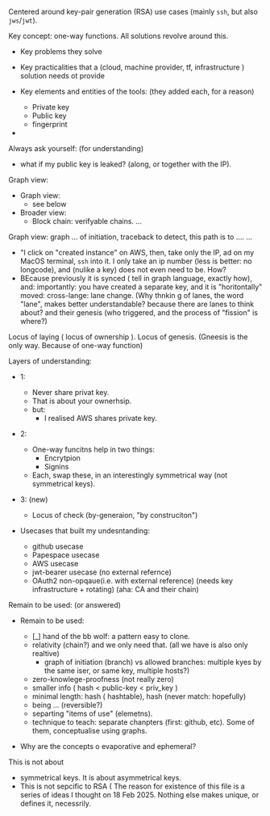Centered around key-pair generation (RSA) use cases (mainly `ssh`, but also `jws`/`jwt`).

Key concept: one-way functions. All solutions revolve around this.

* Key problems they solve
* Key practicalities that a (cloud, machine provider, tf, infrastructure ) solution needs ot provide

* Key elements and entities of the tools: (they added each, for a reason)
   * Private key
   * Public key
   * fingerprint
* 


Always ask yourself: (for understanding)
* what if my public key is leaked? (along, or together with the IP).

Graph view:
* Graph view:
    * see below
* Broader view:
    * Block chain: verifyable chains.
...

Graph view:
graph ... of initiation, traceback to detect, this path is to ....
...

* "I click on "created instance" on AWS, then, take only the IP, ad on my MacOS terminal, `ssh` into it. I only take an ip number (less is better: no longcode), and (nulike a key) does not even need to be. How?
* BEcause previously it is synced ( tell in graph language, exactly how), and: importantly: you have created a separate key, and it is "horitontally" moved: cross-lange: lane change. (Why thnkin g of lanes, the word "lane", makes better understandable? because there are lanes to think about? and their genesis (who triggered, and the process of "fission" is where?)


Locus of laying ( locus of ownership ).
Locus of genesis. (Gneesis is the only way. Because of one-way function)


Layers of understanding:
* 1:
    * Never share privat key.
    * That is about your ownerhsip.
    * but:
        * I realised AWS shares private key.
* 2:
    * One-way funcitns help in two things:
        * Encrytpion
        * Signins
    * Each, swap these, in an interestingly symmetrical way (not symmetrical keys).

* 3: (new)
   * Locus of check (by-generaion, "by construciton")




* Usecases that built my undesntanding:
   * github usecase
   * Papespace usecase
   * AWS usecase
   * jwt-bearer usecase (no external refernce)
   * OAuth2 non-opqaue(i.e. with external reference) (needs key infrastructure + rotating) (aha: CA and their chain)

Remain to be used: (or answered)
* Remain to be used:
     * [_] hand of the bb wolf: a pattern easy to clone.
     * relativity (chain?) and we only need that. (all we have is also only realtive)
         * graph of initiation (branch) vs allowed branches: multiple kyes by the same iser, or same key, multiple hosts?)
     * zero-knowlege-proofness (not really zero)
     * smaller info ( hash < public-key < priv_key )
     * minimal length: hash ( hashtable), hash (never match: hopefully)
     * being ... (reversible?)
     * separting "items of use" (elemetns).
     * technique to teach: separate chanpters (first: github, etc). Some of them, conceptualise using graphs.

* Why are the concepts o evaporative and ephemeral?


This is not about
* symmetrical keys. It is about asymmetrical keys.
* This is not sepcific to RSA (
The reason for existence of this file is a series of ideas I thought on 18 Feb 2025. Nothing else makes unique, or defines it, necessrily.

